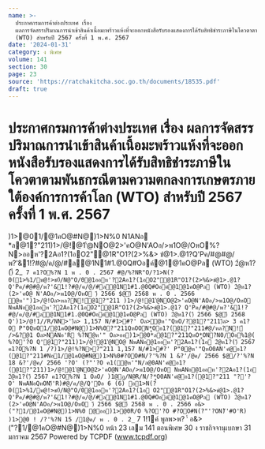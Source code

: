 ```yaml
---
name: >-
  ประกาศกรมการค้าต่างประเทศ เรื่อง
  ผลการจัดสรรปริมาณการนำเข้าสินค้าเนื้อมะพร้าวแห้งที่จะออกหนังสือรับรองแสดงการได้รับสิทธิชำระภาษีในโควตาตามพันธกรณีตามความตกลงการเกษตรภายใต้องค์การการค้าโลก
  (WTO) สำหรับปี 2567 ครั้งที่ 1 พ.ศ. 2567
date: '2024-01-31'
category: ง พิเศษ
volume: 141
section: 30
page: 23
source: 'https://ratchakitcha.soc.go.th/documents/18535.pdf'
draft: true
---
```


# ประกาศกรมการค้าต่างประเทศ เรื่อง ผลการจัดสรรปริมาณการนำเข้าสินค้าเนื้อมะพร้าวแห้งที่จะออกหนังสือรับรองแสดงการได้รับสิทธิชำระภาษีในโควตาตามพันธกรณีตามความตกลงการเกษตรภายใต้องค์การการค้าโลก (WTO) สำหรับปี 2567 ครั้งที่ 1 พ.ศ. 2567

)1>@01/@1คO@#N@)1>N%0 N1ANอ *ล@1?"211)1>/@!@1'ํ@NO@2>'คO@N'AOอ/>พ1O@/OหO%?N>ออห'?2Aอ1?(1อO2"@1R"O1?(2>%&> ชํ@1>.@1?Q'Pค/#@#@/พ?'&1!?#@/ค/@/#ล@1N1#1.@0Q#Oอค์@1@1คO@Pล (WTO) 2ํ@ห1?()ี 2_` 7 ค1?O%?N 1 พ . 0 . 2567 #@/%?NR"O/?1>N(?0(1>%1/พ@!>ช0์/N@"O/0@1ออห'?2Aอ1?(1อO2"@1R"O1?(2>%&>ชํ@1>.@1? Q'Pค/#@#@/พ?'&1!?#@/ค/@/#ล@1N1#1.@0Q#Oอค์@1@1คO@Pล (WTO) 2ํ@ห1?(2>'คO@ N'AOอ/>พ1O@/OหO )ี 2566 $@)ี 2568 พ . 0 . 2566 ํ@ห'")1>/@!Oล>หล?N!์@1?"211 )1>/@!@1'ํ@NO@2>'คO@N'AOอ/>พ1O@/OหO NพANอ@1ออห'?2Aอ1?(1อO2"@1R"O1?(2>%&>ชํ@1>.@1? Q'Pค/#@#@/พ?'&1!?#@/ค/@/#ล@1N1#1.@0Q#Oอค์@1@1คO@Pล (WTO) 2ํ@ห1?()ี 2566 $@)ี 2568 Q')1>/@!1//R/NN>')ีล> 1,157 N/#1>#?' Oล>ํ@ห'"QหO/?@1?"211)ีล> 3 ค1?O P"0QหO1/@1คO@#N@)1>N%0?"211QหOON*ูOอ1?(@1?"211#@/หล?N!์ />&?@1 Oล>NANอ'R %?Nํ@ห'" Oล>ออ)1>@0*ล@1?"211QหO*ูON?N0/Oอ%1@( %?O'?O Q'@1?"211)1>/@!@1'ํ@NO@ NพANอ@1ออห'?2Aอ1?(1อ 2ํ@ห1?()ี 2567 ค1?O%?N 1 /?)1>/@!%?N>?"211 1,157 N/#1>#?' P"0ํ@ห'"QหO0AN'คํ@อ1?(@1?"211#Nอ1/@1คO@#N@)1>N%0#?OO#N/?'%?N 1 &?'/@ค/ 2566 $@/?'%?N 18 &?'/@ค/ 2566 '?O' (?"'?O ค1(ํ@ห'"N/ล@0AN'คํ@อ1?(@1?"211)1>/@!@1'ํ@NO@2>'คO@N'AOอ/>พ1O@/OหO NพANอ@1ออห'?2Aอ1?(1อ 2ํ@ห1?()ี 2567 ค1?O%?N 1 OลO/ )1@ฏ/N@R/N/?*ูO0AN'คํ@อ1?(@1?"211 "?'?O' NพANอQหON)็'R)#@/ค/@/Q'Oอ 6 (6) อ1>N(?0(1>%1/พ@!>ช0์/N@"O/0@1ออห'?2Aอ1?(1อ O2"@1R"O1?(2>%&>ชํ@1>.@1?Q'Pค/#@#@/พ?'&1!?#@/ค/@/#ล@1N1#1.@0Q#Oอค์@1@1คO@Pล (WTO) 2ํ@ห1?(2>'คO@N'AOอ/>พ1O@/OหO )ี 2566 $@)ี 2568 พ . 0 . 2566 อ&>("?1/@1คO@#N@)1>N%0 @ออ)1>@0R/O %?O'?O #?OO#N(?"'?ON)็'#O'R) )1>@0 ! /?'%?N 15 /1@ค/ พ . 0 . 2_` 7 1!1ค์ พูลพ>พ? '์ อ&>("?1/@1คO@#N@)1>N%0 หน้า 23 เลม 141 ตอนพิเศษ 30 ง ราชกิจจานุเบกษา 31 มกราคม 2567 Powered by TCPDF (www.tcpdf.org)
